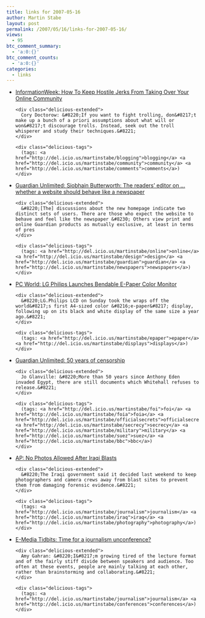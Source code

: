 ```yaml
---
title: links for 2007-05-16
author: Martin Stabe
layout: post
permalink: /2007/05/16/links-for-2007-05-16/
views:
  - 95
btc_comment_summary:
  - 'a:0:{}'
btc_comment_counts:
  - 'a:0:{}'
categories:
  - links
---
```

<ul class="delicious">
  <li>
    <div class="delicious-link">
      <a href="http://www.informationweek.com/shared/printableArticle.jhtml?articleID=199600005">InformationWeek: How To Keep Hostile Jerks From Taking Over Your Online Community</a>
    </div>
    
    <div class="delicious-extended">
      Cory Doctorow: &#8220;If you want to fight trolling, don&#8217;t make up a bunch of a priori assumptions about what will or won&#8217;t discourage trolls. Instead, seek out the troll whisperer and study their techniques.&#8221;
    </div>
    
    <div class="delicious-tags">
      (tags: <a href="http://del.icio.us/martinstabe/blogging">blogging</a> <a href="http://del.icio.us/martinstabe/community">community</a> <a href="http://del.icio.us/martinstabe/comments">comments</a>)
    </div>
  </li>
  
  <li>
    <div class="delicious-link">
      <a href="http://www.guardian.co.uk/commentisfree/story/0,,2078758,00.html">Guardian Unlimited: Siobhain Butterworth: The readers&#8217; editor on &#8230; whether a website should behave like a newspaper</a>
    </div>
    
    <div class="delicious-extended">
      &#8220;[The] discussions about the new homepage indicate two distinct sets of users. There are those who expect the website to behave and feel like the newspaper &#8230; Others view print and online Guardian products as mutually exclusive, at least in terms of pres
    </div>
    
    <div class="delicious-tags">
      (tags: <a href="http://del.icio.us/martinstabe/online">online</a> <a href="http://del.icio.us/martinstabe/design">design</a> <a href="http://del.icio.us/martinstabe/guardian">guardian</a> <a href="http://del.icio.us/martinstabe/newspapers">newspapers</a>)
    </div>
  </li>
  
  <li>
    <div class="delicious-link">
      <a href="http://www.pcworld.com/article/id,131798-c,lcd/article.html">PC World: LG Philips Launches Bendable E-Paper Color Monitor</a>
    </div>
    
    <div class="delicious-extended">
      &#8220;LG.Philips LCD on Sunday took the wraps off the world&#8217;s first A4-sized color &#8216;e-paper&#8217; display, following up on its black and white display of the same size a year ago.&#8221;
    </div>
    
    <div class="delicious-tags">
      (tags: <a href="http://del.icio.us/martinstabe/epaper">epaper</a> <a href="http://del.icio.us/martinstabe/displays">displays</a>)
    </div>
  </li>
  
  <li>
    <div class="delicious-link">
      <a href="http://politics.guardian.co.uk/foreignaffairs/comment/0,,2080507,00.html">Guardian Unlimited: 50 years of censorship</a>
    </div>
    
    <div class="delicious-extended">
      Jo Glanville: &#8220;More than 50 years since Anthony Eden invaded Egypt, there are still documents which Whitehall refuses to release.&#8221;
    </div>
    
    <div class="delicious-tags">
      (tags: <a href="http://del.icio.us/martinstabe/foi">foi</a> <a href="http://del.icio.us/martinstabe/foia">foia</a> <a href="http://del.icio.us/martinstabe/officialsecrets">officialsecrets</a> <a href="http://del.icio.us/martinstabe/secrecy">secrecy</a> <a href="http://del.icio.us/martinstabe/military">military</a> <a href="http://del.icio.us/martinstabe/suez">suez</a> <a href="http://del.icio.us/martinstabe/bbc">bbc</a>)
    </div>
  </li>
  
  <li>
    <div class="delicious-link">
      <a href="http://www.guardian.co.uk/worldlatest/story/0,,-6635436,00.html">AP: No Photos Allowed After Iraqi Blasts</a>
    </div>
    
    <div class="delicious-extended">
      &#8220;The Iraqi government said it decided last weekend to keep photographers and camera crews away from blast sites to prevent them from damaging forensic evidence.&#8221;
    </div>
    
    <div class="delicious-tags">
      (tags: <a href="http://del.icio.us/martinstabe/journalism">journalism</a> <a href="http://del.icio.us/martinstabe/iraq">iraq</a> <a href="http://del.icio.us/martinstabe/photography">photography</a>)
    </div>
  </li>
  
  <li>
    <div class="delicious-link">
      <a href="http://www.poynter.org/column.asp?id=31&#038;aid=123137">E-Media Tidbits: Time for a journalism unconference?</a>
    </div>
    
    <div class="delicious-extended">
      Amy Gahran: &#8220;I&#8217;m growing tired of the lecture format and of the fairly stiff divide between speakers and audience. Too often at these events, people are mainly talking at each other, rather than brainstorming and collaborating.&#8221;
    </div>
    
    <div class="delicious-tags">
      (tags: <a href="http://del.icio.us/martinstabe/journalism">journalism</a> <a href="http://del.icio.us/martinstabe/conferences">conferences</a>)
    </div>
  </li>
</ul>